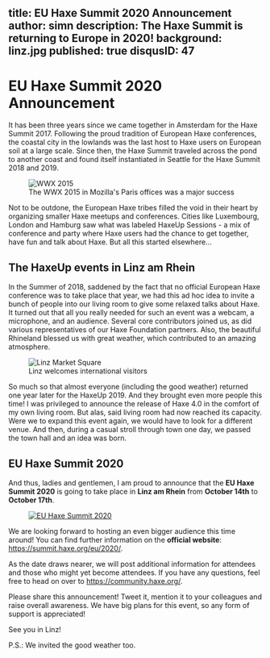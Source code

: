 title: EU Haxe Summit 2020 Announcement
author: simn
description: The Haxe Summit is returning to Europe in 2020!
background: linz.jpg
published: true
disqusID: 47
---


# EU Haxe Summit 2020 Announcement

It has been three years since we came together in Amsterdam for the Haxe Summit 2017. Following the proud tradition of European Haxe conferences, the coastal city in the lowlands was the last host to Haxe users on European soil at a large scale. Since then, the Haxe Summit traveled across the pond to another coast and found itself instantiated in Seattle for the Haxe Summit 2018 and 2019.

<figure>
	<img src="18524409313_258513370c_k.jpg" alt="WWX 2015" />
	<figcaption>The WWX 2015 in Mozilla's Paris offices was a major success</figcaption>
</figure>

Not to be outdone, the European Haxe tribes filled the void in their heart by organizing smaller Haxe meetups and conferences. Cities like Luxembourg, London and Hamburg saw what was labeled HaxeUp Sessions - a mix of conference and party where Haxe users had the chance to get together, have fun and talk about Haxe. But all this started elsewhere...

## The HaxeUp events in Linz am Rhein

In the Summer of 2018, saddened by the fact that no official European Haxe conference was to take place that year, we had this ad hoc idea to invite a bunch of people into our living room to give some relaxed talks about Haxe. It turned out that all you really needed for such an event was a webcam, a microphone, and an audience. Several core contributors joined us, as did various representatives of our Haxe Foundation partners. Also, the beautiful Rhineland blessed us with great weather, which contributed to an amazing atmosphere.

<figure>
	<img src="dreamstime_xxl_69822434_720.jpg" alt="Linz Market Square" />
	<figcaption>Linz welcomes international visitors</figcaption>
</figure>

So much so that almost everyone (including the good weather) returned one year later for the HaxeUp 2019. And they brought even more people this time! I was privileged to announce the release of Haxe 4.0 in the comfort of my own living room. But alas, said living room had now reached its capacity. Were we to expand this event again, we would have to look for a different venue. And then, during a casual stroll through town one day, we passed the town hall and an idea was born.

## EU Haxe Summit 2020

And thus, ladies and gentlemen, I am proud to announce that the **EU Haxe Summit 2020** is going to take place in **Linz am Rhein** from **October 14th** to **October 17th**.

<figure>
	<a href="https://summit.haxe.org/eu/2020/">
		<img src="banner.png" alt="EU Haxe Summit 2020" />
	</a>
</figure>

We are looking forward to hosting an even bigger audience this time around! You can find further information on the **official website**: <https://summit.haxe.org/eu/2020/>.

As the date draws nearer, we will post additional information for attendees and those who might yet become attendees. If you have any questions, feel free to head on over to <https://community.haxe.org/>.

Please share this announcement! Tweet it, mention it to your colleagues and raise overall awareness. We have big plans for this event, so any form of support is appreciated!

See you in Linz!

P.S.: We invited the good weather too.